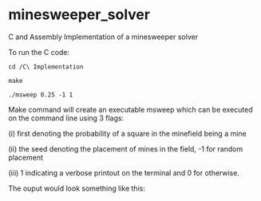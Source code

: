 # minesweeper_solver
C and Assembly Implementation of a minesweeper solver

To run the C code:

    cd /C\ Implementation

    make

    ./msweep 0.25 -1 1



Make command will create an executable msweep which can be executed on the command line using 3 flags:

(i) first denoting the probability of a square in the minefield being a mine

(ii) the seed denoting the placement of mines in the field, -1 for random placement

(iii) 1 indicating a verbose printout on the terminal and 0 for otherwise.

The ouput would look something like this:
